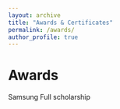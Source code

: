```yaml
---
layout: archive
title: "Awards & Certificates"
permalink: /awards/
author_profile: true
---
```


Awards
======
Samsung Full scholarship



